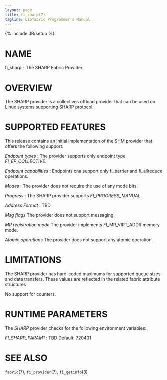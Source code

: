```yaml
---
layout: page
title: fi_sharp(7)
tagline: Libfabric Programmer's Manual
---
```

{% include JB/setup %}

# NAME

fi_sharp \- The SHARP Fabric Provider

# OVERVIEW

The SHARP provider is a collectives offload provider that can be used on Linux
systems supporting SHARP protocol.

# SUPPORTED FEATURES

This release contains an initial implementation of the SHM provider that
offers the following support:

*Endpoint types*
: The provider supports only endpoint type *FI_EP_COLLECTIVE*.

*Endpoint capabilities*
: Endpoints cna support only fi_barrier and fi_allreduce operations.

*Modes*
: The provider does not require the use of any mode bits.

*Progress*
: The SHARP provider supports *FI_PROGRESS_MANUAL*.

*Address Format*
: TBD

*Msg flags*
  The provider does not support messaging.

*MR registration mode*
  The provider implements FI_MR_VIRT_ADDR memory mode.

*Atomic operations*
  The provider does not support any atomic operation.

# LIMITATIONS

The SHARP provider has hard-coded maximums for supported queue sizes and data
transfers.  These values are reflected in the related fabric attribute
structures

No support for counters.

# RUNTIME PARAMETERS

The *SHARP* provider checks for the following environment variables:

*FI_SHARP_PARAM1*
: TBD Default: 720401

# SEE ALSO

[`fabric`(7)](fabric.7.html),
[`fi_provider`(7)](fi_provider.7.html),
[`fi_getinfo`(3)](fi_getinfo.3.html)
